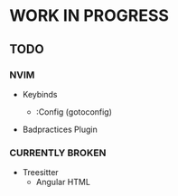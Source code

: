 # WORK IN PROGRESS

## TODO

### NVIM

- Keybinds

  - :Config (gotoconfig)


- Badpractices Plugin

### CURRENTLY BROKEN

- Treesitter
  - Angular HTML
